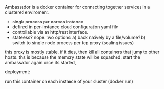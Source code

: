 
Ambassador is a docker container for connecting together services in a clustered enviroment.

* single process per coreos instance
* defined in per-instance cloud configuration yaml file
* controllable via an http/rest interface.
* stateless? nope. two options:
  a) back natively by a file/volume?
  b) switch to single node process per tcp proxy (scaling issues)

this proxy is mostly stable.
if it dies, then kill all containers that jump to other hosts.
this is because the memory state will be squashed.
start the ambassador again
once its started,

deployment:

run this container on each instance of your cluster (docker run)
